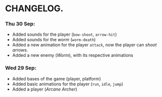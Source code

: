 # CHANGELOG.
### Thu 30 Sep:
- Added sounds for the player (`bow-shoot`, `arrow-hit`)
- Added sounds for the *worm* (`worm-death`) 
- Added a new animation for the player `attack`, now the player can *shoot arrows*.
- Added a new enemy (*Worm*), with its respective animations
### Wed 29 Sep:
- Added bases of the game (player, platform)
- Added basic animations for the player (`run`, `idle`, `jump`)
- Added a player (*Arcane Archer*)